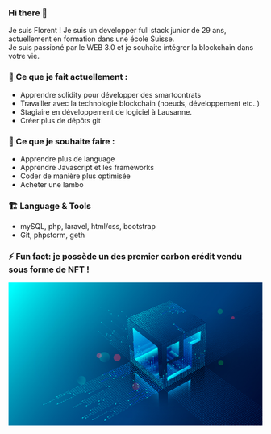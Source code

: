 ### Hi there 👋

Je suis Florent ! Je suis un developper full stack junior de 29 ans, actuellement en formation dans une école Suisse. <br>
Je suis passioné par le WEB 3.0 et je souhaite intégrer la blockchain dans votre vie.

### 🔭 Ce que je fait actuellement :

- Apprendre solidity pour développer des smartcontrats
- Travailler avec la technologie blockchain (noeuds, développement etc..)
- Stagiaire en développement de logiciel à Lausanne.
- Créer plus de dépôts git

### 🌱 Ce que je souhaite faire :

- Apprendre plus de language
- Apprendre Javascript et les frameworks
- Coder de manière plus optimisée
- Acheter une lambo

### 🏗️ Language & Tools

- mySQL, php, laravel, html/css, bootstrap
- Git, phpstorm, geth

### ⚡ Fun fact: je possède un des premier carbon crédit vendu sous forme de NFT !

![Photo banner](https://raw.githubusercontent.com/WitaminF/WitaminF/main/IMG/bannerprofile.jpg)
